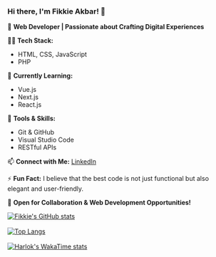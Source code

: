 ### Hi there, I'm Fikkie Akbar! 👋

🚀 **Web Developer | Passionate about Crafting Digital Experiences**

👨‍💻 **Tech Stack:**
- HTML, CSS, JavaScript
- PHP

🌱 **Currently Learning:**
- Vue.js
- Next.js
- React.js

🔧 **Tools & Skills:**
- Git & GitHub
- Visual Studio Code
- RESTful APIs

📫 **Connect with Me:**
[LinkedIn](https://www.linkedin.com/in/fikkie-akbar-hidayat/)

⚡ **Fun Fact:**
I believe that the best code is not just functional but also elegant and user-friendly.

🌟 **Open for Collaboration & Web Development Opportunities!**

[![Fikkie's GitHub stats](https://github-readme-stats.vercel.app/api?username=Fikkie007&show_icons=github&theme=dark)](https://github.com/Fikkie007)<br><br>
[![Top Langs](https://github-readme-stats.vercel.app/api/top-langs/?username=Fikkie007&layout=compact)](https://github.com/Fikkie007)<br><br>
[![Harlok's WakaTime stats](https://github-readme-stats.vercel.app/api/wakatime?username=ffflabs)](https://github.com/anuraghazra/github-readme-stats)
